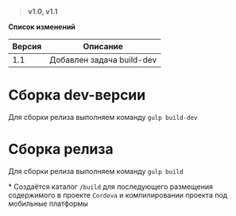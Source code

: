 > **v1.0, v1.1**

**Список изменений**

Версия | Описание
--- | ---
1.1 | Добавлен задача build-dev

# Сборка dev-версии
Для сборки релиза выполняем команду `gulp build-dev`

# Сборка релиза
Для сборки релиза выполняем команду `gulp build`

\* Создаётся каталог `/build` для последующего размещения содержимого в проекте `Cordova` и компилировании проекта под мобильные платформы